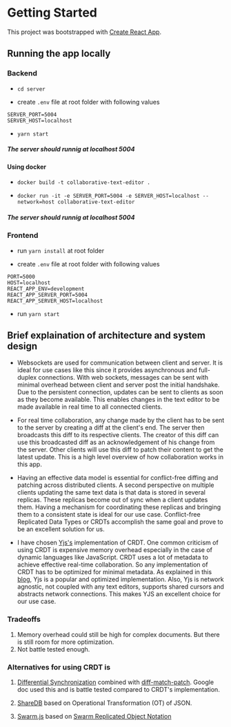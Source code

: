 # Getting Started

This project was bootstrapped with [Create React App](https://github.com/facebook/create-react-app).

## Running the app locally

### Backend

- `cd server`

- create `.env` file at root folder with following values
```
SERVER_PORT=5004
SERVER_HOST=localhost
```

- `yarn start`

##### The server should runnig at localhost 5004



#### Using docker

- `docker build -t collaborative-text-editor .`

- `docker run -it -e SERVER_PORT=5004 -e SERVER_HOST=localhost --network=host collaborative-text-editor`

##### The server should runnig at localhost 5004



### Frontend

- run `yarn install` at root folder

- create `.env` file at root folder with following values
```
PORT=5000
HOST=localhost
REACT_APP_ENV=development
REACT_APP_SERVER_PORT=5004
REACT_APP_SERVER_HOST=localhost
```

- run `yarn start`



## Brief explaination of architecture and system design

- Websockets are used for communication between client and server. It is ideal for use cases like this since it provides asynchronous and full-duplex connections. With web sockets, messages can be sent with minimal overhead between client and server post the initial handshake. Due to the persistent connection, updates can be sent to clients as soon as they become available. This enables changes in the text editor to be made available in real time to all connected clients.

- For real time collaboration, any change made by the client has to be sent to the server by creating a diff at the client's end. The server then broadcasts this diff to its respective clients. The creator of this diff can use this broadcasted diff as an acknowledgement of his change from the server. Other clients will use this diff to patch their content to get the latest update. This is a high level overview of how collaboration works in this app.

- Having an effective data model is essential for conflict-free diffing and patching across distributed clients. A second perspective on multiple clients updating the same text data is that data is stored in several replicas. These replicas become out of sync when a client updates them. Having a mechanism for coordinating these replicas and bringing them to a consistent state is ideal for our use case. Conflict-free Replicated Data Types or CRDTs accomplish the same goal and prove to be an excellent solution for us.

- I have chosen [Yjs's](https://github.com/yjs/yjs) implementation of CRDT. One common criticism of using CRDT is expensive memory overhead especially in the case of dynamic languages like JavaScript. CRDT uses a lot of metadata to achieve effective real-time collaboration. So any implementation of CRDT has to be optimized for minimal metadata. As explained in this [blog](https://blog.kevinjahns.de/are-crdts-suitable-for-shared-editing/), Yjs is a popular and optimized implementation. Also, Yjs is network agnostic, not coupled with any text editors, supports shared cursors and abstracts network connections. This makes YJS an excellent choice for our use case.

### Tradeoffs
1) Memory overhead could still be high for complex documents. But there is still room for more optimization.
2) Not battle tested enough. 

### Alternatives for using CRDT is 
1) [Differential Synchronization](https://neil.fraser.name/writing/sync/) combined with [diff-match-patch](https://github.com/google/diff-match-patch). Google doc used this and is battle tested compared to CRDT's implementation.

2) [ShareDB](https://github.com/share/sharedb) based on Operational Transformation (OT) of JSON.

3) [Swarm.js](https://github.com/gritzko/swarm) based on [Swarm Replicated Object Notation](https://github.com/google/diff-match-patch)